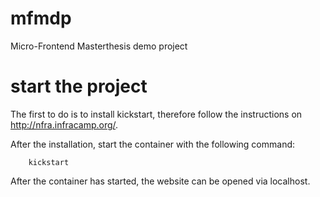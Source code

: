 # mfmdp
Micro-Frontend Masterthesis demo project

# start the project

The first to do is to install kickstart, therefore follow the instructions on http://nfra.infracamp.org/.

After the installation, start the container with the following command:

```ssh
    kickstart
```

After the container has started, the website can be opened via localhost.
